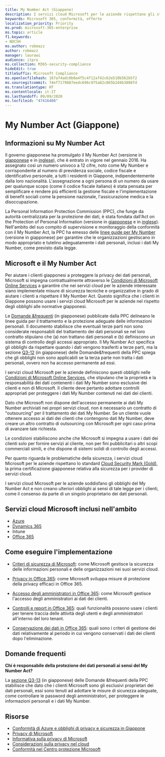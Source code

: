 ```yaml
---
title: My Number Act (Giappone)
description: I servizi cloud Microsoft per le aziende rispettano gli standard del My Number Act che tutela la privacy dei dati My Number.
keywords: Microsoft 365, conformità, offerte
localization_priority: Priority
ms.prod: microsoft-365-enterprise
ms.topic: article
f1.keywords:
- NOCSH
ms.author: robmazz
author: robmazz
manager: laurawi
audience: itpro
ms.collection: M365-security-compliance
hideEdit: true
titleSuffix: Microsoft Compliance
ms.openlocfilehash: 167a74adc0b0a4f5c4f12af42c62e510b562b5f2
ms.sourcegitcommit: 74ef7179887eedc696c975a82c865b2d4b3808fd
ms.translationtype: HT
ms.contentlocale: it-IT
ms.lasthandoff: 09/09/2020
ms.locfileid: "47416408"
---
```

# <a name="my-number-act-japan"></a>My Number Act (Giappone)

## <a name="about-the-my-number-act"></a>Informazioni su My Number Act

Il governo giapponese ha promulgato il My Number Act (versione in [giapponese](https://elaws.e-gov.go.jp/search/elawsSearch/elaws_search/lsg0500/viewContents?lawId=425AC0000000027_20180627_430AC0000000066) e in [inglese](https://www.ppc.go.jp/files/pdf/en3.pdf)), che è entrato in vigore nel gennaio 2016. Ha assegnato così un numero univoco a 12 cifre, noto come My Number e corrispondente al numero di previdenza sociale, codice fiscale e identificativo personale, a tutti i residenti in Giappone, indipendentemente dalla loro nazionalità. L'assegnazione a ogni persona di un numero da usare per qualunque scopo (come il codice fiscale italiano) è stata pensata per semplificare e rendere più efficienti la gestione fiscale e l'implementazione di benefit sociali come la pensione nazionale, l'assicurazione medica e la disoccupazione.

La Personal Information Protection Commission (PPC), che funge da autorità centralizzata per la protezione dei dati, è stata fondata dall'Act on the Protection of Personal Information (versione in [giapponese](https://www.ppc.go.jp/personal/preparation/) e in [inglese](https://www.ppc.go.jp/en/legal/)). Nell'ambito del suo compito di supervisione e monitoraggio della conformità con il My Number Act, la PPC ha emesso delle [linee guide per My Number](https://www.ppc.go.jp/legal/policy/faq/) (versione in giapponese) per garantire che le organizzazioni gestiscano in modo appropriato e tutelino adeguatamente i dati personali, inclusi i dati My Number, come previsto dalla legge.

## <a name="microsoft-and-the-my-number-act"></a>Microsoft e il My Number Act

Per aiutare i clienti giapponesi a proteggere la privacy dei dati personali, Microsoft si impegna contrattualmente attraverso le [Condizioni di Microsoft Online Services](https://www.microsoftvolumelicensing.com/DocumentSearch.aspx?Mode=3&DocumentTypeId=31) a garantire che nei servizi cloud per le aziende interessate siano implementate misure di sicurezza tecniche e organizzative in grado di aiutare i clienti a rispettare il My Number Act. Questo significa che i clienti in Giappone possono usare i servizi cloud Microsoft per le aziende nel rispetto degli obblighi alle normative giapponesi.

Le [Domande \&frequenti](https://www.ppc.go.jp/legal/policy/faq/) (in giapponese) pubblicate dalla PPC delineano le linee guida per il trattamento e la protezione adeguate delle informazioni personali. Il documento stabilisce che eventuali terze parti non sono considerate responsabili del trattamento dei dati personali se nel loro contratto stipulano che (a) non trattano dati personali e (b) definiscono un sistema di controllo degli accessi appropriato. Il My Number Act specifica gli obblighi da rispettare quando i dati vengono trasferiti a terze parti, ma la sezione [Q3-12](https://www.ppc.go.jp/legal/policy/faq/) (in giapponese) delle Domande\&frequenti della PPC spiega che gli obblighi non sono applicabili se la terza parte non tratta i dati personali, ovvero non ha accesso permanente ad essi.

I servizi cloud Microsoft per le aziende definiscono questi obblighi nelle [Condizioni di Microsoft Online Services](https://www.microsoftvolumelicensing.com/DocumentSearch.aspx?Mode=3&DocumentTypeId=31), che stipulano che la proprietà e la responsabilità dei dati contenenti i dati My Number sono esclusive dei clienti e non di Microsoft. Il cliente deve pertanto adottare controlli appropriati per proteggere i dati My Number contenuti nei dati dei clienti.

Dato che Microsoft non dispone dell'accesso permanente ai dati My Number archiviati nei propri servizi cloud, non è necessario un contratto di "outsourcing" per il trattamento dei dati My Number. Se un cliente vuole ottenere accesso ai dati dei clienti che contengono dati My Number, deve creare un altro contratto di outsourcing con Microsoft per ogni caso prima di avanzare tale richiesta.

Le condizioni stabiliscono anche che Microsoft si impegna a usare i dati dei clienti solo per fornire servizi al cliente, non per fini pubblicitari o altri scopi commerciali simili, e che dispone di sistemi solidi di controllo degli accessi.

Per quanto riguarda le problematiche della sicurezza, i servizi cloud Microsoft per le aziende rispettano lo standard [Cloud Security Mark (Gold)](offering-cs-mark-gold-japan.md), la prima certificazione giapponese relativa alla sicurezza per i provider di servizi cloud.

I servizi cloud Microsoft per le aziende soddisfano gli obblighi del My Number Act e non creano ulteriori obblighi ai sensi di tale legge per i clienti, come il consenso da parte di un singolo proprietario dei dati personali.

## <a name="microsoft-in-scope-cloud-services"></a>Servizi cloud Microsoft inclusi nell'ambito

- [Azure](https://gallery.technet.microsoft.com/Overview-of-Azure-c1be3942)
- [Dynamics 365](https://download.microsoft.com/download/E/1/9/E1977163-7A86-4812-AC18-C03ADC958AAF/Microsoft_Dynamics_365_Cloud_Service_Compliance_Datasheet.pdf)
- Intune
- [Office 365](https://servicetrust.microsoft.com/ViewPage/TrustDocuments?command=Download&downloadType=Document&downloadId=9f756cce-b15d-45a9-94d7-6a583dee4401&docTab=6d000410-c9e9-11e7-9a91-892aae8839ad_Compliance_Guides)

## <a name="how-to-implement"></a>Come eseguire l'implementazione

- [Criteri di sicurezza di Microsoft](https://servicetrust.microsoft.com/ViewPage/TrustDocuments?command=Download&downloadType=Document&downloadId=231213ea-9954-41fd-a757-ae62f3721dc7&docTab=6d000410-c9e9-11e7-9a91-892aae8839ad_FAQ_and_White_Papers): come Microsoft gestisce la sicurezza delle informazioni personali e delle organizzazioni nei suoi servizi cloud.

- [Privacy in Office 365](https://servicetrust.microsoft.com/ViewPage/TrustDocuments?command=Download&downloadType=Document&downloadId=a1b48a5b-bcb1-4c19-9277-952c0df87113&docTab=6d000410-c9e9-11e7-9a91-892aae8839ad_FAQ_and_White_Papers): come Microsoft sviluppa misure di protezione della privacy efficaci in Office 365.

- [Accesso degli amministratori in Office 365](https://docs.microsoft.com/office365/SecurityCompliance/office-365-administrative-access-controls-overview): come Microsoft gestisce l'accesso degli amministratori ai dati dei clienti.

- [Controlli e report in Office 365](https://docs.microsoft.com/office365/SecurityCompliance/office-365-auditing-and-reporting-overview): quali funzionalità possono usare i clienti per tenere traccia delle attività degli utenti e degli amministratori all'interno del loro tenant.

- [Conservazione dei dati in Office 365](https://docs.microsoft.com/office365/SecurityCompliance/office-365-data-retention-deletion-and-destruction-overview): quali sono i criteri di gestione dei dati relativamente al periodo in cui vengono conservati i dati dei clienti dopo l'eliminazione.

## <a name="frequently-asked-questions"></a>Domande frequenti

**Chi è responsabile della protezione dei dati personali ai sensi del My Number Act?**

La [sezione Q3-13](https://www.ppc.go.jp/legal/policy/faq/) (in giapponese) delle Domande \&frequenti della PPC stabilisce che dato che i clienti Microsoft sono gli esclusivi proprietari dei dati personali, essi sono tenuti ad adottare le misure di sicurezza adeguate, come controllare le password degli amministratori, per proteggere le informazioni personali e i dati My Number.

## <a name="resources"></a>Risorse

- [Conformità di Azure e obblighi di privacy e sicurezza in Giappone](https://gallery.technet.microsoft.com/Azure-Compliance-and-the-53409748)
- [Privacy di Microsoft](https://privacy.microsoft.com/it-IT/)
- [Informativa sulla privacy di Microsoft](https://privacy.microsoft.com/privacystatement)
- [Considerazioni sulla privacy nel cloud](https://download.microsoft.com/download/0/9/D/09DE47F6-F9E5-4C14-B9E8-E8119A130ACC/Privacy_considerations_in_the_cloud.pdf)
- [Conformità nel Centro protezione Microsoft](https://www.microsoft.com/trust-center/compliance/compliance-overview)
